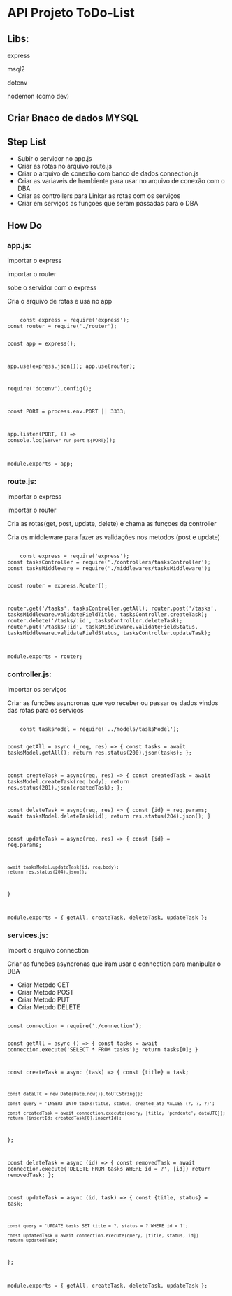 <h1>API Projeto ToDo-List</h1>

<h2>Libs:</h2>
<p>express</p>
<p>msql2</p>
<p>dotenv</p>
<p>nodemon (como dev)</p>

<h2>Criar Bnaco de dados MYSQL</h2>

<h2>Step List</h2>
<ul>
    <li>Subir o servidor no app.js</li>
    <li>Criar as rotas no arquivo route.js</li>
    <li>Criar o arquivo de conexão com banco de dados connection.js</li>
    <li>Criar as variaveis de hambiente para usar no arquivo de conexão com o DBA</li>
    <li>Criar as controllers para Linkar as rotas com os serviços</li>
    <li>Criar em serviços as funçoes que seram passadas para o DBA</li>
</ul>

<h2>How Do</h2>

<h3>app.js:</h3>
<p>importar o express</p>
<p>importar o router</p>
<p>sobe o servidor com o express</p>
<p>Cria o arquivo de rotas e usa no app</p>

<code>
    const express = require('express');
const router = require('./router');

const app = express();

app.use(express.json());
app.use(router);

require('dotenv').config();

const PORT = process.env.PORT || 3333;

app.listen(PORT, () => console.log(`Server run port ${PORT}`));

module.exports = app;
</code>

<h3>route.js:</h3>
<p>importar o express</p>
<p>importar o router</p>
<p>Cria as rotas(get, post, update, delete) e chama as funçoes da controller</p>
<p>Cria os middleware para fazer as validações nos metodos (post e update)</p>

<code>
    const express = require('express');
const tasksController = require('./controllers/tasksController');
const tasksMiddleware = require('./middlewares/tasksMiddleware');

const router = express.Router();

router.get('/tasks', tasksController.getAll);
router.post('/tasks', tasksMiddleware.validateFieldTitle, tasksController.createTask);
router.delete('/tasks/:id', tasksController.deleteTask);
router.put('/tasks/:id', 
tasksMiddleware.validateFieldStatus, 
tasksMiddleware.validateFieldStatus, 
tasksController.updateTask);

module.exports = router;
</code>

<h3>controller.js:</h3>
<p>Importar os serviços</p>
<p>Criar as funções asyncronas que vao receber ou passar os dados vindos das rotas para os serviços</p>
<p></p>

<code>
    const tasksModel = require('../models/tasksModel');

const getAll = async (_req, res) => {
    const tasks = await tasksModel.getAll();
    return res.status(200).json(tasks);
};

const createTask = async(req, res) => {
    const createdTask = await tasksModel.createTask(req.body);
    return res.status(201).json(createdTask);
};

const deleteTask = async(req, res) => {
    const {id} = req.params;
    await tasksModel.deleteTask(id);
    return res.status(204).json();
}

const updateTask = async(req, res) => {
    const {id} = req.params;

    await tasksModel.updateTask(id, req.body);
    return res.status(204).json();
}

module.exports = {
    getAll,
    createTask,
    deleteTask,
    updateTask
};
</code>

<h3>services.js:</h3>
<p>Import o arquivo connection</p>
<p>Criar as funções asyncronas que iram usar o connection para manipular o DBA</p>
<ul>
    <li>Criar Metodo GET</li>
    <li>Criar Metodo POST</li>
    <li>Criar Metodo PUT</li>
    <li>Criar Metodo DELETE</li>
</ul>

<code>
const connection = require('./connection');

const getAll = async () => {
    const tasks = await connection.execute('SELECT * FROM tasks');
    return tasks[0];
}

const createTask = async (task) => {
    const {title} = task;

    const dataUTC = new Date(Date.now()).toUTCString();

    const query = 'INSERT INTO tasks(title, status, created_at) VALUES (?, ?, ?)';

    const createdTask = await connection.execute(query, [title, 'pendente', dataUTC]);
    return {insertId: createdTask[0].insertId};
};

const deleteTask = async (id) => {
    const removedTask = await connection.execute('DELETE FROM tasks WHERE id = ?', [id])
    return removedTask;
};

const updateTask = async (id, task) => {
    const {title, status} = task;

    const query = 'UPDATE tasks SET title = ?, status = ? WHERE id = ?';

    const updatedTask = await connection.execute(query, [title, status, id])
    return updatedTask;
};

module.exports = {
    getAll,
    createTask,
    deleteTask,
    updateTask
};
</code>

<p></p>
<p></p>
